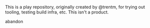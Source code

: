 This is a play repository, originally created by @trentm, for trying out
tooling, testing build infra, etc. This isn't a product.

abandon
